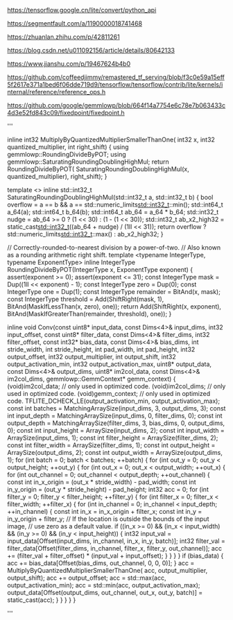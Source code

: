https://tensorflow.google.cn/lite/convert/python_api

https://segmentfault.com/a/1190000018741468

https://zhuanlan.zhihu.com/p/42811261

https://blog.csdn.net/u011092156/article/details/80642133

https://www.jianshu.com/p/19467624b4b0

https://github.com/coffeedjimmy/remastered_tf_serving/blob/f3c0e59a15eff5f2617e371a1bed6f06dde719d9/tensorflow/tensorflow/contrib/lite/kernels/internal/reference/reference_ops.h

https://github.com/google/gemmlowp/blob/664f14a7754e6c78e7b063433c4d3e52fd843c09/fixedpoint/fixedpoint.h


'''

inline int32 MultiplyByQuantizedMultiplierSmallerThanOne(
    int32 x, int32 quantized_multiplier, int right_shift) {
  using gemmlowp::RoundingDivideByPOT;
  using gemmlowp::SaturatingRoundingDoublingHighMul;
  return RoundingDivideByPOT(
      SaturatingRoundingDoublingHighMul(x, quantized_multiplier), right_shift);
}

template <>
inline std::int32_t SaturatingRoundingDoublingHighMul(std::int32_t a,
                                                      std::int32_t b) {
  bool overflow = a == b && a == std::numeric_limits<std::int32_t>::min();
  std::int64_t a_64(a);
  std::int64_t b_64(b);
  std::int64_t ab_64 = a_64 * b_64;
  std::int32_t nudge = ab_64 >= 0 ? (1 << 30) : (1 - (1 << 30));
  std::int32_t ab_x2_high32 =
      static_cast<std::int32_t>((ab_64 + nudge) / (1ll << 31));
  return overflow ? std::numeric_limits<std::int32_t>::max() : ab_x2_high32;
}

// Correctly-rounded-to-nearest division by a power-of-two.
// Also known as a rounding arithmetic right shift.
template <typename IntegerType, typename ExponentType>
inline IntegerType RoundingDivideByPOT(IntegerType x, ExponentType exponent) {
  assert(exponent >= 0);
  assert(exponent <= 31);
  const IntegerType mask = Dup<IntegerType>((1ll << exponent) - 1);
  const IntegerType zero = Dup<IntegerType>(0);
  const IntegerType one = Dup<IntegerType>(1);
  const IntegerType remainder = BitAnd(x, mask);
  const IntegerType threshold =
      Add(ShiftRight(mask, 1), BitAnd(MaskIfLessThan(x, zero), one));
  return Add(ShiftRight(x, exponent),
             BitAnd(MaskIfGreaterThan(remainder, threshold), one));
}


inline void Conv(const uint8* input_data, const Dims<4>& input_dims,
                 int32 input_offset, const uint8* filter_data,
                 const Dims<4>& filter_dims, int32 filter_offset,
                 const int32* bias_data, const Dims<4>& bias_dims,
                 int stride_width, int stride_height, int pad_width,
                 int pad_height, int32 output_offset, int32 output_multiplier,
                 int output_shift, int32 output_activation_min,
                 int32 output_activation_max, uint8* output_data,
                 const Dims<4>& output_dims, uint8* im2col_data,
                 const Dims<4>& im2col_dims,
                 gemmlowp::GemmContext* gemm_context) {
  (void)im2col_data;   // only used in optimized code.
  (void)im2col_dims;   // only used in optimized code.
  (void)gemm_context;  // only used in optimized code.
  TFLITE_DCHECK_LE(output_activation_min, output_activation_max);
  const int batches = MatchingArraySize(input_dims, 3, output_dims, 3);
  const int input_depth = MatchingArraySize(input_dims, 0, filter_dims, 0);
  const int output_depth =
      MatchingArraySize(filter_dims, 3, bias_dims, 0, output_dims, 0);
  const int input_height = ArraySize(input_dims, 2);
  const int input_width = ArraySize(input_dims, 1);
  const int filter_height = ArraySize(filter_dims, 2);
  const int filter_width = ArraySize(filter_dims, 1);
  const int output_height = ArraySize(output_dims, 2);
  const int output_width = ArraySize(output_dims, 1);
  for (int batch = 0; batch < batches; ++batch) {
    for (int out_y = 0; out_y < output_height; ++out_y) {
      for (int out_x = 0; out_x < output_width; ++out_x) {
        for (int out_channel = 0; out_channel < output_depth; ++out_channel) {
          const int in_x_origin = (out_x * stride_width) - pad_width;
          const int in_y_origin = (out_y * stride_height) - pad_height;
          int32 acc = 0;
          for (int filter_y = 0; filter_y < filter_height; ++filter_y) {
            for (int filter_x = 0; filter_x < filter_width; ++filter_x) {
              for (int in_channel = 0; in_channel < input_depth; ++in_channel) {
                const int in_x = in_x_origin + filter_x;
                const int in_y = in_y_origin + filter_y;
                // If the location is outside the bounds of the input image,
                // use zero as a default value.
                if ((in_x >= 0) && (in_x < input_width) && (in_y >= 0) &&
                    (in_y < input_height)) {
                  int32 input_val = input_data[Offset(input_dims, in_channel,
                                                      in_x, in_y, batch)];
                  int32 filter_val =
                      filter_data[Offset(filter_dims, in_channel, filter_x,
                                         filter_y, out_channel)];
                  acc +=
                      (filter_val + filter_offset) * (input_val + input_offset);
                }
              }
            }
          }
          if (bias_data) {
            acc += bias_data[Offset(bias_dims, out_channel, 0, 0, 0)];
          }
          acc = MultiplyByQuantizedMultiplierSmallerThanOne(
              acc, output_multiplier, output_shift);
          acc += output_offset;
          acc = std::max(acc, output_activation_min);
          acc = std::min(acc, output_activation_max);
          output_data[Offset(output_dims, out_channel, out_x, out_y, batch)] =
              static_cast<uint8>(acc);
        }
      }
    }
  }
}

'''
